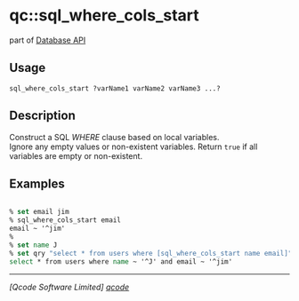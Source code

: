 qc::sql_where_cols_start
========================

part of [Database API](../db.md)

Usage
-----
`sql_where_cols_start ?varName1 varName2 varName3 ...?`

Description
-----------
Construct a SQL <i>WHERE</i> clause based on local variables.<br>
    Ignore any empty values or non-existent variables.
    Return <code>true</code> if all variables are empty or non-existent.

Examples
--------
```tcl

% set email jim
% sql_where_cols_start email
email ~ '^jim'
% 
% set name J
% set qry "select * from users where [sql_where_cols_start name email]"
select * from users where name ~ '^J' and email ~ '^jim'

```

----------------------------------
*[Qcode Software Limited] [qcode]*

[qcode]: http://www.qcode.co.uk "Qcode Software"
